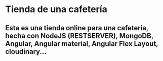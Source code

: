 # Tienda de una cafetería

## Esta es una tienda online para una cafetería, hecha con NodeJS (RESTSERVER), MongoDB, Angular, Angular material, Angular Flex Layout, cloudinary...





